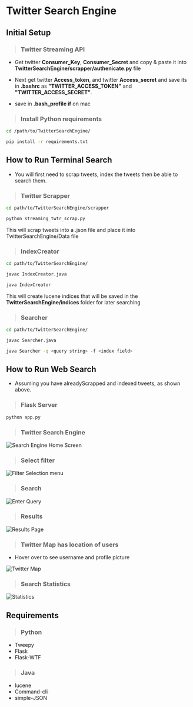 # Twitter Search Engine
##  Initial Setup
>  ### Twitter Streaming API
-  Get twitter __Consumer_Key__, __Consumer_Secret__ and copy & paste it into __TwitterSearchEngine/scrapper/authenicate.py__ file

-  Next get twitter __Access_token__, and twitter __Access_secret__ and save its in __.bashrc__ as __"TWITTER_ACCESS_TOKEN"__ and __"TWITTER_ACCESS_SECRET"__. 
- save in __.bash_profile if__ on mac

> ### Install Python requirements
```bash
cd /path/to/TwitterSearchEngine/
```
```bash
pip install -r requirements.txt
```
## How to Run Terminal Search
- You will first need to scrap tweets, index the tweets then be able to search them.
> ### Twitter Scrapper
```bash
cd path/to/TwitterSearchEngine/scrapper
```
```bash
python streaming_twtr_scrap.py
```
This will scrap tweets into a .json file and place it into TwitterSearchEngine/Data file

> ### IndexCreator
```bash
cd path/to/TwitterSearchEngine/
```
```bash
javac IndexCreator.java
```
```bash
java IndexCreator
```
This will create lucene indices that will be saved in the __TwitterSearchEngine/indices__ folder for later searching
> ### Searcher
```bash
cd path/to/TwitterSearchEngine/
```
```bash
javac Searcher.java
```
```bash
java Searcher -q <query string> -f <index field>
```
## How to Run Web Search
-  Assuming you have alreadyScrapped and indexed tweets, as shown above.
> ### Flask Server
```python
python app.py
```
> ### Twitter Search Engine

![Search Engine Home Screen](images/homePage.jpg)
> ### Select filter
![Filter Selection menu](images/IndexSelection.jpg)
> ### Search
![Enter Query](images/EnterQuery.jpg)
> ### Results
![Results Page](images/ResultsPage.jpg)
> ### Twitter Map has location of users
- Hover over to see username and profile picture

![Twitter Map](images/TwitterMap.jpg)
> ### Search Statistics
![Statistics](images/Statistics.jpg)


## Requirements
> ### Python
-  Tweepy
-  Flask
-  Flask-WTF

> ### Java
-  lucene
-  Command-cli
-  simple-JSON
